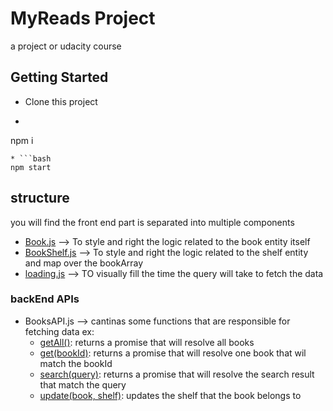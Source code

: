 # MyReads Project
a project or udacity course

## Getting Started
* Clone this project
* ```bash
npm i
```
* ```bash
npm start
```
## structure
you will find the front end part is separated into multiple components
* [Book.js](/) --> To style and right the logic related to the book entity itself
* [BookShelf.js](/) --> To style and right the logic related to the shelf entity and map over the bookArray
* [loading.js](/) --> TO visually fill the time the query will take to fetch the data

### backEnd APIs
* BooksAPI.js --> cantinas some functions that are responsible for fetching data ex:    
    * [getAll()](): returns a promise that will resolve all books
    * [get(bookId)](): returns a promise that will resolve one book that wil match the bookId 
    * [search(query)](): returns a promise that will resolve the search result that match the query
    * [update(book, shelf)](): updates the shelf that the book belongs to